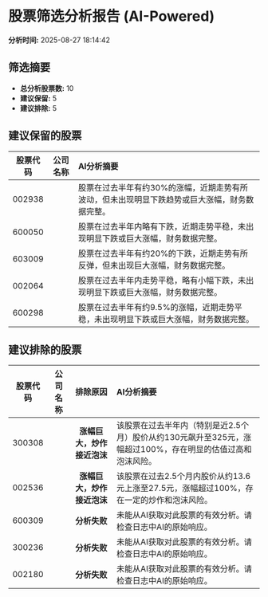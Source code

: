 # 股票筛选分析报告 (AI-Powered)

**分析时间:** 2025-08-27 18:14:42

## 筛选摘要

- **总分析股票数:** 10
- **建议保留:** 5
- **建议排除:** 5

## 建议保留的股票

| 股票代码 | 公司名称 | AI分析摘要 |
|:---:|:---:|:---|
| 002938 |  | 股票在过去半年有约30%的涨幅，近期走势有所波动，但未出现明显下跌趋势或巨大涨幅，财务数据完整。 |
| 600050 |  | 股票在过去半年内略有下跌，近期走势平稳，未出现明显下跌或巨大涨幅，财务数据完整。 |
| 603009 |  | 股票在过去半年有约20%的下跌，近期走势有所反弹，但未出现巨大涨幅，财务数据完整。 |
| 002064 |  | 股票在过去半年内走势平稳，略有小幅下跌，未出现明显下跌或巨大涨幅，财务数据完整。 |
| 600298 |  | 股票在过去半年有约9.5%的涨幅，近期走势平稳，未出现明显下跌或巨大涨幅，财务数据完整。 |

## 建议排除的股票

| 股票代码 | 公司名称 | 排除原因 | AI分析摘要 |
|:---:|:---:|:---:|:---|
| 300308 |  | **涨幅巨大，炒作接近泡沫** | 该股票在过去半年内（特别是近2.5个月）股价从约130元飙升至325元，涨幅超过100%，存在明显的估值过高和泡沫风险。 |
| 002536 |  | **涨幅巨大，炒作接近泡沫** | 该股票在过去2.5个月内股价从约13.6元上涨至27.5元，涨幅超过100%，存在一定的炒作和泡沫风险。 |
| 600309 |  | **分析失败** | 未能从AI获取对此股票的有效分析。请检查日志中AI的原始响应。 |
| 300236 |  | **分析失败** | 未能从AI获取对此股票的有效分析。请检查日志中AI的原始响应。 |
| 002180 |  | **分析失败** | 未能从AI获取对此股票的有效分析。请检查日志中AI的原始响应。 |

